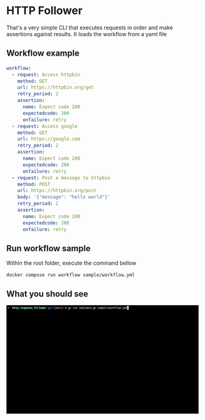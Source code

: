 # HTTP Follower

That's a very simple CLI that executes requests in order and make assertions against results.
It loads the workflow from a yaml file 

## Workflow example

```yaml
workflow:
  - request: Access httpbin
    method: GET
    url: https://httpbin.org/get
    retry_period: 2
    assertion:
      name: Expect code 200
      expectedcode: 200
      onfailure: retry
  - request: Access google
    method: GET
    url: https://google.com
    retry_period: 2
    assertion:
      name: Expect code 200
      expectedcode: 200
      onfailure: retry
  - request: Post a message to httpbin
    method: POST
    url: https://httpbin.org/post
    body: '{"message": "hello world"}'
    retry_period: 2
    assertion:
      name: Expect code 200
      expectedcode: 200
      onfailure: retry
```

## Run workflow sample

Within the root folder, execute the command bellow

```
docker compose run workflow sample/workflow.yml
```

## What you should see

![](assets/http_workflow.gif)

